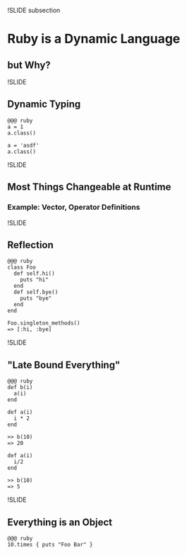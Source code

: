!SLIDE subsection
# Ruby is a Dynamic Language #
## but Why? ##


!SLIDE
## Dynamic Typing ##
    @@@ ruby
    a = 1
    a.class()

    a = 'asdf'
    a.class()


!SLIDE
## Most Things Changeable at Runtime ##
### Example: Vector, Operator Definitions ###


!SLIDE
## Reflection ##
    @@@ ruby
    class Foo
      def self.hi()
        puts "hi"
      end
      def self.bye()
        puts "bye"
      end
    end

    Foo.singleton_methods()
    => [:hi, :bye]


!SLIDE
## "Late Bound Everything" ##
    @@@ ruby
    def b(i)
      a(i)
    end

    def a(i)
      i * 2
    end

    >> b(10)
    => 20

    def a(i)
      i/2
    end

    >> b(10)
    => 5


!SLIDE
## Everything is an Object ##
    @@@ ruby
    10.times { puts "Foo Bar" }
